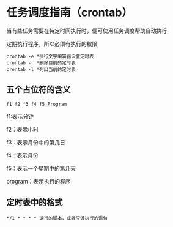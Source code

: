 # 任务调度指南（crontab）

当有些任务需要在特定时间执行时，便可使用任务调度帮助自动执行

定期执行程序，所以必须有执行的权限

```
crontab -e *执行文字编辑器设置定时表
crontab -r *删除目前的定时表
crontab -l *列出当前的定时表
```

## 五个占位符的含义

```
f1 f2 f3 f4 f5 Program
```

f1:表示分钟

f2：表示小时

f3：表示月份中的第几日

f4：表示月份

f5：表示一个星期中的第几天

program：表示执行的程序

[来源runoob]: https://www.runoob.com/linux/linux-comm-crontab.html

## 定时表中的格式

```
*/1 * * * * 运行的脚本，或者应该执行的语句
```

